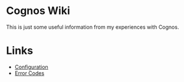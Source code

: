 # Cognos Wiki

This is just some useful information from my experiences with Cognos.


# Links

* [Configuration](/configuration)
* [Error Codes](/error-codes)